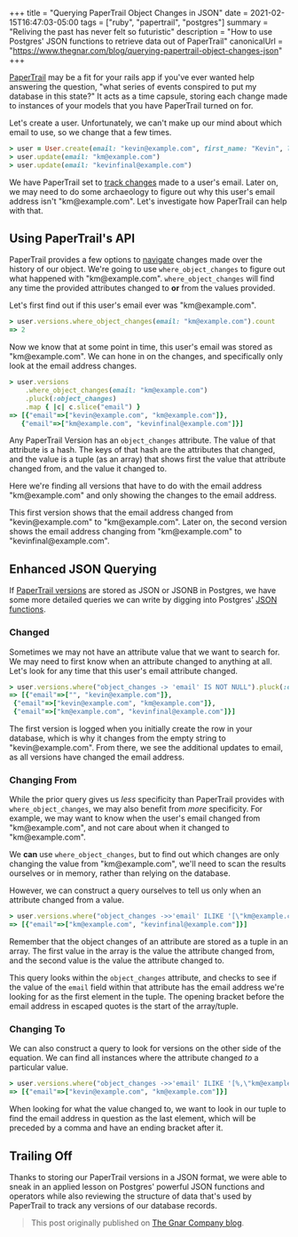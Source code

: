 +++
title = "Querying PaperTrail Object Changes in JSON"
date = 2021-02-15T16:47:03-05:00
tags = ["ruby", "papertrail", "postgres"]
summary = "Reliving the past has never felt so futuristic"
description = "How to use Postgres' JSON functions to retrieve data out of PaperTrail"
canonicalUrl = "https://www.thegnar.com/blog/querying-papertrail-object-changes-json"
+++

[PaperTrail](https://github.com/paper-trail-gem/paper_trail) may be a fit for
your rails app if you've ever wanted help answering the question, "what
series of events conspired to put my database in this state?" It acts as a time
capsule, storing each change made to instances of your models that you have
PaperTrail turned on for.

Let's create a user. Unfortunately, we can't make up our mind about which
email to use, so we change that a few times.

```ruby
> user = User.create(email: "kevin@example.com", first_name: "Kevin", last_name: "Murphy")
> user.update(email: "km@example.com")
> user.update(email: "kevinfinal@example.com")
```

We have PaperTrail set to [track changes](https://github.com/paper-trail-gem/paper_trail#only)
made to a user's email. Later on, we may need to do some archaeology to figure
out why this user's email address isn't "km\@example.com". Let's investigate how
PaperTrail can help with that.

## Using PaperTrail's API

PaperTrail provides a few options to [navigate](https://github.com/paper-trail-gem/paper_trail#3b-navigating-versions)
changes made over the history of our object. We're going to use
`where_object_changes` to figure out what happened with "km\@example.com".
`where_object_changes` will find any time the provided attributes changed to
**or** from the values provided.

Let's first find out if this user's email ever was "km\@example.com".

```ruby
> user.versions.where_object_changes(email: "km@example.com").count
=> 2
```

Now we know that at some point in time, this user's email was stored as
"km\@example.com". We can hone in on the changes, and specifically only look at
the email address changes.

```ruby
> user.versions
    .where_object_changes(email: "km@example.com")
    .pluck(:object_changes)
    .map { |c| c.slice("email") }
=> [{"email"=>["kevin@example.com", "km@example.com"]},
   {"email"=>["km@example.com", "kevinfinal@example.com"]}]
```

Any PaperTrail Version has an `object_changes` attribute. The value of that
attribute is a hash. The keys of that hash are the attributes that changed, and
the value is a tuple (as an array) that shows first the value that attribute
changed from, and the value it changed to.

Here we're finding all versions that have to do with the email address
"km\@example.com" and only showing the changes to the email address.

This first version shows that the email address changed from "kevin\@example.com"
to "km\@example.com". Later on, the second version shows the email address
changing from "km\@example.com" to "kevinfinal\@example.com".

## Enhanced JSON Querying

If [PaperTrail versions](https://github.com/paper-trail-gem/paper_trail#postgresql-json-column-type-support)
are stored as JSON or JSONB in Postgres, we have some more detailed queries we
can write by digging into Postgres' [JSON functions](https://www.postgresql.org/docs/9.4/functions-json.html).

### Changed

Sometimes we may not have an attribute value that we want to search for. We may
need to first know when an attribute changed to anything at all. Let's look for
any time that this user's email attribute changed.

```ruby
> user.versions.where("object_changes -> 'email' IS NOT NULL").pluck(:object_changes).map { |c| c.slice("email") }
=> [{"email"=>["", "kevin@example.com"]},
 {"email"=>["kevin@example.com", "km@example.com"]},
 {"email"=>["km@example.com", "kevinfinal@example.com"]}]
```

The first version is logged when you initially create the row in your database,
which is why it changes from the empty string to "kevin\@example.com". From
there, we see the additional updates to email, as all versions have changed the
email address.

### Changing From

While the prior query gives us _less_ specificity than PaperTrail provides with
`where_object_changes`, we may also benefit from _more_ specificity. For
example, we may want to know when the user's email changed from
"km\@example.com", and not care about when it changed to "km\@example.com".

We **can** use `where_object_changes`, but to find out which changes are only
changing the value from "km\@example.com", we'll need to scan the results
ourselves or in memory, rather than relying on the database.

However, we can construct a query ourselves to tell us only when an attribute
changed from a value.

```ruby
> user.versions.where("object_changes ->>'email' ILIKE '[\"km@example.com\",%'").pluck(:object_changes).map { |c| c.slice("email") }
=> [{"email"=>["km@example.com", "kevinfinal@example.com"]}]
```

Remember that the object changes of an attribute are stored as a tuple in an
array. The first value in the array is the value the attribute changed from, and
the second value is the value the attribute changed to.

This query looks within the `object_changes` attribute, and checks to see if the
value of the `email` field within that attribute has the email address we're
looking for as the first element in the tuple. The opening bracket before the
email address in escaped quotes is the start of the array/tuple.

### Changing To

We can also construct a query to look for versions on the other side of the
equation. We can find all instances where the attribute changed _to_ a
particular value.

```ruby
> user.versions.where("object_changes ->>'email' ILIKE '[%,\"km@example.com\"]'").pluck(:object_changes).map { |c| c.slice("email") }
=> [{"email"=>["kevin@example.com", "km@example.com"]}]
```

When looking for what the value changed to, we want to look in our tuple to find
the email address in question as the last element, which will be preceded by a
comma and have an ending bracket after it.

## Trailing Off

Thanks to storing our PaperTrail versions in a JSON format, we were able to
sneak in an applied lesson on Postgres' powerful JSON functions and
operators while also reviewing the structure of data that's used by PaperTrail
to track any versions of our database records.

> This post originally published on [The Gnar Company blog](https://blog.thegnar.co/querying-papertrail-object-changes-json).
